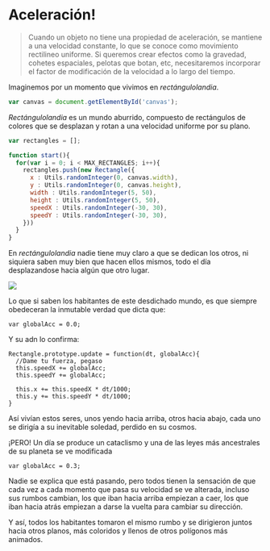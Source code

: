 # Aceleración!

>Cuando un objeto no tiene una propiedad de aceleración, se mantiene a una velocidad constante, lo que se conoce como movimiento rectilineo uniforme.
Si queremos crear efectos como la gravedad, cohetes espaciales, pelotas que botan, etc, necesitaremos incorporar el factor de modificación de la velocidad a lo largo del tiempo.

Imaginemos por un momento que vivimos en _rectángulolandia_.

```javascript
var canvas = document.getElementById('canvas');
```

 _Rectángulolandia_ es un mundo aburrido, compuesto de rectángulos de colores que se desplazan y rotan a una velocidad uniforme por su plano.

```javascript
var rectangles = [];

function start(){
  for(var i = 0; i < MAX_RECTANGLES; i++){
    rectangles.push(new Rectangle({
      x : Utils.randomInteger(0, canvas.width),
      y : Utils.randomInteger(0, canvas.height),
      width : Utils.randomInteger(5, 50),
      height : Utils.randomInteger(5, 50),
      speedX : Utils.randomInteger(-30, 30),
      speedY : Utils.randomInteger(-30, 30),
    }))
  }
}
```

En _rectángulolandia_ nadie tiene muy claro a que se dedican los otros, ni siquiera saben muy bien que hacen ellos mismos, todo el día desplazandose hacia algún que otro lugar. 

![](https://github.com/rafinskipg/introductioncanvas/raw/master/img/teory/chapter_animations/rectangleland1.png)

Lo que si saben los habitantes de este desdichado mundo, es que siempre obedeceran la inmutable verdad que dicta que:

```
var globalAcc = 0.0;
```

Y su adn lo confirma:

```
Rectangle.prototype.update = function(dt, globalAcc){
  //Dame tu fuerza, pegaso
  this.speedX += globalAcc;
  this.speedY += globalAcc;

  this.x += this.speedX * dt/1000;
  this.y += this.speedY * dt/1000;
}
```

Así vivían estos seres, unos yendo hacia arriba, otros hacia abajo, cada uno se dirigía a su inevitable soledad, perdido en su cosmos.

¡PERO! Un día se produce un cataclismo y una de las leyes más ancestrales de su planeta se ve modificada

```
var globalAcc = 0.3;
```

Nadie se explica que está pasando, pero todos tienen la sensación de que cada vez a cada momento que pasa su velocidad se ve alterada, incluso sus rumbos cambian, los que iban hacia arriba empiezan a caer, los que iban hacia atrás empiezan a darse la vuelta para cambiar su dirección.


Y así, todos los habitantes tomaron el mismo rumbo y se dirigieron juntos hacia otros planos, más coloridos y llenos de otros polígonos más animados.
